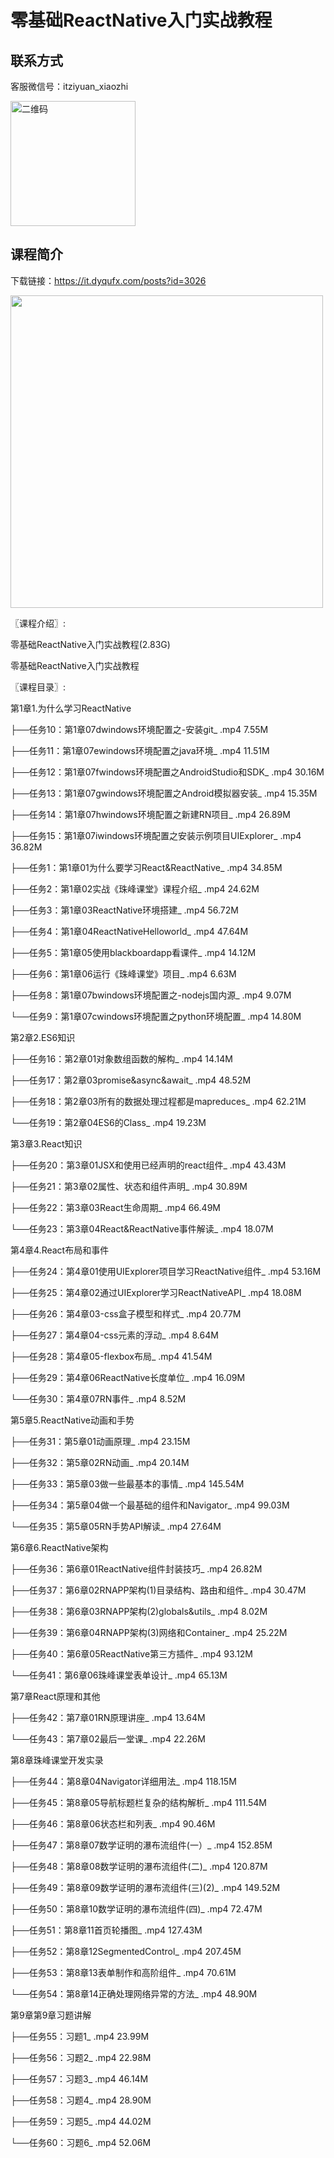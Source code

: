 # 零基础ReactNative入门实战教程

## 联系方式

客服微信号：itziyuan_xiaozhi

<img src="https://ziyuanyun.oss-cn-guangzhou.aliyuncs.com/common/20240614073449/666b82192834a.jpg" width="200" height="200" alt="二维码">

## 课程简介

下载链接：https://it.dyqufx.com/posts?id=3026

<img src="https://ziyuanyun.oss-cn-guangzhou.aliyuncs.com/yun/20240515184921/6644933191b41.jpg" width="500" alt="">

  〖课程介绍〗:

 零基础ReactNative入门实战教程(2.83G)

 零基础ReactNative入门实战教程



 〖课程目录〗:

 第1章1.为什么学习ReactNative

 ├──任务10：第1章07dwindows环境配置之-安装git_ .mp4 7.55M

 ├──任务11：第1章07ewindows环境配置之java环境_ .mp4 11.51M

 ├──任务12：第1章07fwindows环境配置之AndroidStudio和SDK_ .mp4 30.16M

 ├──任务13：第1章07gwindows环境配置之Android模拟器安装_ .mp4 15.35M

 ├──任务14：第1章07hwindows环境配置之新建RN项目_ .mp4 26.89M

 ├──任务15：第1章07iwindows环境配置之安装示例项目UIExplorer_ .mp4 36.82M

 ├──任务1：第1章01为什么要学习React&amp;ReactNative_ .mp4 34.85M

 ├──任务2：第1章02实战《珠峰课堂》课程介绍_ .mp4 24.62M

 ├──任务3：第1章03ReactNative环境搭建_ .mp4 56.72M

 ├──任务4：第1章04ReactNativeHelloworld_ .mp4 47.64M

 ├──任务5：第1章05使用blackboardapp看课件_ .mp4 14.12M

 ├──任务6：第1章06运行《珠峰课堂》项目_ .mp4 6.63M

 ├──任务8：第1章07bwindows环境配置之-nodejs国内源_ .mp4 9.07M

 └──任务9：第1章07cwindows环境配置之python环境配置_ .mp4 14.80M

 第2章2.ES6知识

 ├──任务16：第2章01对象数组函数的解构_ .mp4 14.14M

 ├──任务17：第2章03promise&amp;async&amp;await_ .mp4 48.52M

 ├──任务18：第2章03所有的数据处理过程都是mapreduces_ .mp4 62.21M

 └──任务19：第2章04ES6的Class_ .mp4 19.23M

 第3章3.React知识

 ├──任务20：第3章01JSX和使用已经声明的react组件_ .mp4 43.43M

 ├──任务21：第3章02属性、状态和组件声明_ .mp4 30.89M

 ├──任务22：第3章03React生命周期_ .mp4 66.49M

 └──任务23：第3章04React&amp;ReactNative事件解读_ .mp4 18.07M

 第4章4.React布局和事件

 ├──任务24：第4章01使用UIExplorer项目学习ReactNative组件_ .mp4 53.16M

 ├──任务25：第4章02通过UIExplorer学习ReactNativeAPI_ .mp4 18.08M

 ├──任务26：第4章03-css盒子模型和样式_ .mp4 20.77M

 ├──任务27：第4章04-css元素的浮动_ .mp4 8.64M

 ├──任务28：第4章05-flexbox布局_ .mp4 41.54M

 ├──任务29：第4章06ReactNative长度单位_ .mp4 16.09M

 └──任务30：第4章07RN事件_ .mp4 8.52M

 第5章5.ReactNative动画和手势

 ├──任务31：第5章01动画原理_ .mp4 23.15M

 ├──任务32：第5章02RN动画_ .mp4 20.14M

 ├──任务33：第5章03做一些最基本的事情_ .mp4 145.54M

 ├──任务34：第5章04做一个最基础的组件和Navigator_ .mp4 99.03M

 └──任务35：第5章05RN手势API解读_ .mp4 27.64M

 第6章6.ReactNative架构

 ├──任务36：第6章01ReactNative组件封装技巧_ .mp4 26.82M

 ├──任务37：第6章02RNAPP架构(1)目录结构、路由和组件_ .mp4 30.47M

 ├──任务38：第6章03RNAPP架构(2)globals&amp;utils_ .mp4 8.02M

 ├──任务39：第6章04RNAPP架构(3)网络和Container_ .mp4 25.22M

 ├──任务40：第6章05ReactNative第三方插件_ .mp4 93.12M

 └──任务41：第6章06珠峰课堂表单设计_ .mp4 65.13M

 第7章React原理和其他

 ├──任务42：第7章01RN原理讲座_ .mp4 13.64M

 └──任务43：第7章02最后一堂课_ .mp4 22.26M

 第8章珠峰课堂开发实录

 ├──任务44：第8章04Navigator详细用法_ .mp4 118.15M

 ├──任务45：第8章05导航标题栏复杂的结构解析_ .mp4 111.54M

 ├──任务46：第8章06状态栏和列表_ .mp4 90.46M

 ├──任务47：第8章07数学证明的瀑布流组件(一）_ .mp4 152.85M

 ├──任务48：第8章08数学证明的瀑布流组件(二)_ .mp4 120.87M

 ├──任务49：第8章09数学证明的瀑布流组件(三)(2)_ .mp4 149.52M

 ├──任务50：第8章10数学证明的瀑布流组件(四)_ .mp4 72.47M

 ├──任务51：第8章11首页轮播图_ .mp4 127.43M

 ├──任务52：第8章12SegmentedControl_ .mp4 207.45M

 ├──任务53：第8章13表单制作和高阶组件_ .mp4 70.61M

 └──任务54：第8章14正确处理网络异常的方法_ .mp4 48.90M

 第9章第9章习题讲解

 ├──任务55：习题1_ .mp4 23.99M

 ├──任务56：习题2_ .mp4 22.98M

 ├──任务57：习题3_ .mp4 46.14M

 ├──任务58：习题4_ .mp4 28.90M

 ├──任务59：习题5_ .mp4 44.02M

 └──任务60：习题6_ .mp4 52.06M

  